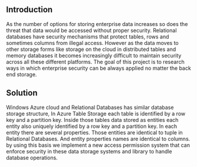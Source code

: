 ## Introduction ##

As the number of options for storing enterprise data increases so does the threat that data would be accessed without proper security. Relational databases have security mechanisms that protect tables, rows and sometimes columns from illegal access. However as the data moves to other storage forms like storage on the cloud in distributed tables and memory databases it becomes increasingly difficult to maintain security across all these different platforms. The goal of this project is to research ways in which enterprise security can be always applied no matter the back end storage.

## Solution ##

Windows Azure cloud and Relational Databases has similar database storage structure, In Azure Table Storage each table is identified by a row key and a partition key. Inside those tables data stored as entities each entity also uniquely identified by a row key and a partition key. In each entity there are several properties. Those entities are identical to tuple in Relational Databases. And entity properties names are identical to columns. by using this basis we implement a new access permission system that can enforce security in these data storage systems and library to handle database operations.